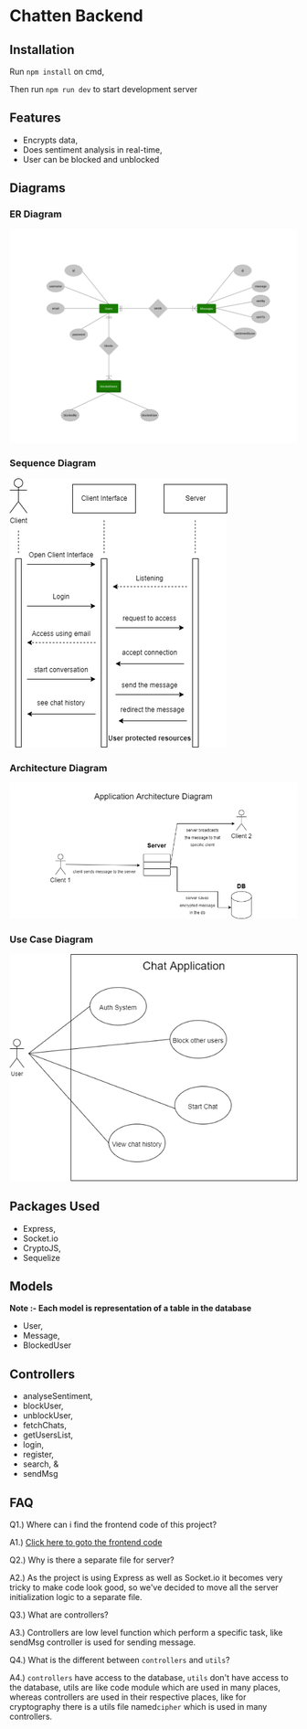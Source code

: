 # Chatten Backend

## Installation

Run `npm install` on cmd,

Then run `npm run dev` to start development server

## Features

- Encrypts data,
- Does sentiment analysis in real-time,
- User can be blocked and unblocked

## Diagrams

### ER Diagram

![ER Diagram](diagrams/er_diagram.png)

### Sequence Diagram

![Sequence Diagram](diagrams/seq_diag.png)

### Architecture Diagram

![Architecture Diagram](diagrams/arch_diagram.png)

### Use Case Diagram

![Use Case Diagram](diagrams/use_case.png)

## Packages Used

- Express,
- Socket.io
- CryptoJS,
- Sequelize

## Models

**Note :- Each model is representation of a table in the database**

- User,
- Message,
- BlockedUser

## Controllers

- analyseSentiment,
- blockUser,
- unblockUser,
- fetchChats,
- getUsersList,
- login,
- register,
- search, &
- sendMsg

## FAQ

Q1.) Where can i find the frontend code of this project?

A1.) [Click here to goto the frontend code](https://github.com/pratyushtiwary/chatapp/tree/frontend)

Q2.) Why is there a separate file for server?

A2.) As the project is using Express as well as Socket.io it becomes very tricky to make code look good, so we've decided to move all the server initialization logic to a separate file.

Q3.) What are controllers?

A3.) Controllers are low level function which perform a specific task, like sendMsg controller is used for sending message.

Q4.) What is the different between `controllers` and `utils`?

A4.) `controllers` have access to the database, `utils` don't have access to the database, utils are like code module which are used in many places, whereas controllers are used in their respective places, like for cryptography there is a utils file named`cipher` which is used in many controllers.
